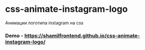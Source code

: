 # css-animate-instagram-logo
Анимации логотипа instagram на css
### Demo - https://shamilfrontend.github.io/css-animate-instagram-logo/
